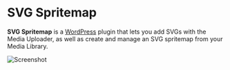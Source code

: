# SVG Spritemap

**SVG Spritemap** is a [WordPress](//wordpress.org) plugin that lets you add SVGs with the Media Uploader, as well as create and manage an SVG spritemap from your Media Library.

![Screenshot](http://i.imgur.com/hx84168.png)
